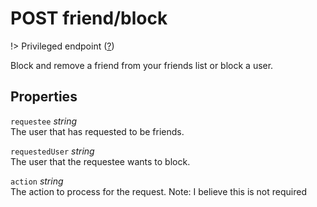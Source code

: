 # <span class="badge badge-light">POST</span> <span class="badge badge-light">friend/block</span>

!> Privileged endpoint ([?](privileged.md))

Block and remove a friend from your friends list or block a user.

## Properties

`requestee` *string*  
The user that has requested to be friends.

`requestedUser` *string*  
The user that the requestee wants to block.

`action` *string*  
The action to process for the request. Note: I believe this is not required



